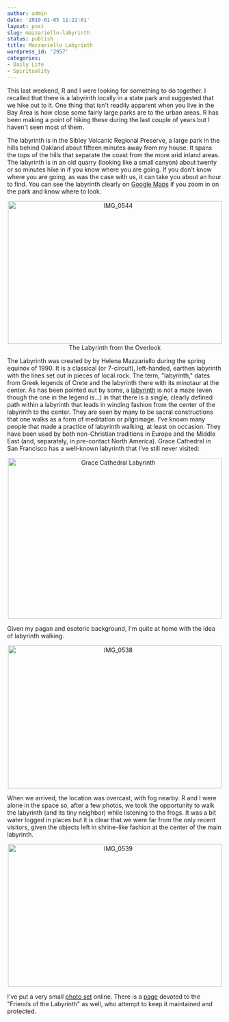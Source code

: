 ```yaml
---
author: admin
date: '2010-01-05 11:22:01'
layout: post
slug: mazzariello-labyrinth
status: publish
title: Mazzariello Labyrinth
wordpress_id: '2957'
categories:
- Daily Life
- Spirituality
---
```

This last weekend, R and I were looking for something to do together. I recalled that there is a labyrinth locally in a state park and suggested that we hike out to it. One thing that isn't readily apparent when you live in the Bay Area is how close some fairly large parks are to the urban areas. R has been making a point of hiking these during the last couple of years but I haven't seen most of them.

The labyrinth is in the Sibley Volcanic Regional Preserve, a large park in the hills behind Oakland about fifteen minutes away from my house. It spans the tops of the hills that separate the coast from the more arid inland areas. The labyrinth is in an old quarry (looking like a small canyon) about twenty or so minutes hike in if you know where you are going. If you don't know where you are going, as was the case with us, it can take you about an hour to find. You can see the labyrinth clearly on <a href="http://maps.google.com/maps?f=q&source=s_q&hl=en&geocode=&q=Sibley+Volcanic+Regional+Preserve,+Orinda,+CA+94563&sll=37.85019,-122.283831&sspn=0.013995,0.018518&ie=UTF8&hq=Sibley+Volcanic+Regional+Preserve&hnear=Sibley+Volcanic+Regional+Preserve,+Orinda,+CA+94563&ll=37.85298,-122.190434&spn=0.000875,0.001157&t=h&z=20">Google Maps</a> if you zoom in on the park and know where to look.

<div align="center"><a href="http://www.flickr.com/photos/albill/4238582723/" title="IMG_0544 by albill, on Flickr"><img src="https://farm3.static.flickr.com/2770/4238582723_59da1c41f8.jpg" width="500" height="333" alt="IMG_0544" /></a><br>The Labyrinth from the Overlook</div>

The Labyrinth was created by by Helena Mazzariello during the spring equinox of 1990. It is a classical (or 7-circuit), left-handed, earthen labyrinth with the lines set out in pieces of local rock. The term, "labyrinth," dates from Greek legends of Crete and the labyrinth there with its minotaur at the center. As has been pointed out by some, a <a href="http://en.wikipedia.org/wiki/Labyrinth">labyrinth</a> is not a maze (even though the one in the legend is...) in that there is a single, clearly defined path within a labyrinth that leads in winding fashion from the center of the labyrinth to the center. They are seen by many to be sacral constructions that one walks as a form of meditation or pilgrimage. I've known many people that made a practice of labyrinth walking, at least on occasion. They have been used by both non-Christian traditions in Europe and the Middle East (and, separately, in pre-contact North America). Grace Cathedral in San Francisco has a well-known labyrinth that I've still never visited:

<div align="center"><a href="http://www.flickr.com/photos/albill/4248736076/" title="Grace Cathedral Labyrinth"><img src="https://farm3.static.flickr.com/2772/4248736076_2aa0584c9d.jpg" width="500" height="375" alt="Grace Cathedral Labyrinth" /></a></div>

Given my pagan and esoteric background, I'm quite at home with the idea of labyrinth walking. 

<div align="center"><a href="http://www.flickr.com/photos/albill/4238581609/" title="IMG_0538 by albill, on Flickr"><img src="https://farm3.static.flickr.com/2666/4238581609_52bb3453f2.jpg" width="500" height="333" alt="IMG_0538" /></a></div>

When we arrived, the location was overcast, with fog nearby. R and I were alone in the space so, after a few photos, we took the opportunity to walk the labyrinth (and its tiny neighbor) while listening to the frogs. It was a bit water logged in places but it is clear that we were far from the only recent visitors, given the objects left in shrine-like fashion at the center of the main labyrinth.

<div align="center"><a href="http://www.flickr.com/photos/albill/4238581957/" title="IMG_0539 by albill, on Flickr"><img src="https://farm3.static.flickr.com/2751/4238581957_7ed57cdbf7.jpg" width="500" height="333" alt="IMG_0539" /></a></div>

I've put a very small <a href="http://www.flickr.com/photos/albill/sets/72157623000503955/">photo set</a> online. There is a <a href="http://home.earthlink.net/~friendsofthelabyrinth/">page</a> devoted to the "Friends of the Labyrinth" as well, who attempt to keep it maintained and protected. 
